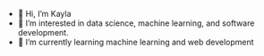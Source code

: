 - 👋 Hi, I’m Kayla
- 👀 I’m interested in data science, machine learning, and software development.
- 🌱 I’m currently learning machine learning and web development


<!---
kaykaym01/kaykaym01 is a ✨ special ✨ repository because its `README.md` (this file) appears on your GitHub profile.
You can click the Preview link to take a look at your changes.
--->
